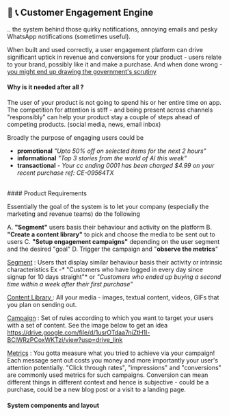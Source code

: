 ##  📩 📞 Customer Engagement Engine 

 .. the system behind those quirky notifications, annoying emails and pesky WhatsApp notifications (sometimes useful). 
 
 When built and used correctly, a user engagement platform can drive significant uptick in revenue and conversions for your product - users relate to your brand, possibly like it and make a purchase. And when done wrong - [you might end up drawing the government's scrutiny](https://www.google.com/search?q=pesky+bajaj+finance&sca_esv=573076625&tbm=nws&sxsrf=AM9HkKmXVnJ-7nAkmLa-IQjld_FAoUoOfw:1697173238748&source=lnms&sa=X&ved=2ahUKEwig6pGAn_KBAxUWUGwGHSbfCpgQ_AUoAXoECAIQAw&biw=1280&bih=595&dpr=2)
 
#### Why is it needed after all ? 

The user of your product is not going to spend his or her entire time on app. The competition for attention is stiff - and being present across channels "responsibly" can help your product stay a couple of steps ahead of competing products. (social media, news, email inbox)

Broadly the purpose of engaging users could be 
- **promotional**  *"Upto 50% off on selected items for the next 2 hours"*
- **informational** *"Top 3 stories from the world of AI this week"*
- **transactional** - *Your cc ending 0001 has been charged $4.99 on your recent purchase ref: CE-09564TX*

</br>
#### Product Requirements

Essentially the goal of the system is to let your company (especially the marketing and revenue teams) do the following

A. **"Segment"** users basis their behaviour and activity on the platform
B. **"Create a content library"** to pick and choose the media to be sent out to users
C. **"Setup engagement campaigns"** depending on the user segment and the desired "goal"
D. Trigger the campaign and "**observe the metrics**"

<u>Segment</u> : Users that display similar behaviour basis their activity or intrinsic characteristics 
Ex -* "Customers who have logged in every day since signup for 10 days straight"* or *"Customers who ended up buying a second time within a week after their first purchase"*

<u>Content Library </u> : All your media - images, textual content, videos, GIFs that you plan on sending out.

<u>Campaign</u> : Set of rules according to which you want to target your users with a set of content.
See the image below to get an idea 
https://drive.google.com/file/d/1usrOTdaa7niZtH1l-BClWRzPCoxWKTzi/view?usp=drive_link


<u>Metrics</u> : You gotta measure what you tried to achieve via your campaign!
Each message sent out costs you money and more importantly your user's attention potentially. "Click through rates", "impressions" and "conversions" are commonly used metrics for such campaigns. Conversion can mean different things in different context and hence is subjective - could be a purchase, could be a new blog post or a visit to a landing page.


#### System components and layout


